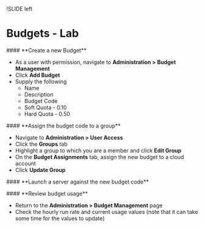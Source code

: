 !SLIDE left
# Budgets - Lab

<p></p>
#### **Create a new Budget**

* As a user with permission, navigate to **Administration > Budget Management**
* Click **Add Budget**
* Supply the following
	* Name
	* Description
	* Budget Code
	* Soft Quota - 0.10
	* Hard Quota - 0.50


<p></p>
#### **Assign the budget code to a group**

* Navigate to **Administration > User Access**
* Click the **Groups** tab
* Highlight a group to which you are a member and click **Edit Group**
* On the **Budget Assignments** tab, assign the new budget to a cloud account
* Click **Update Group**

<p></p>
#### **Launch a server against the new budget code**


<p></p>
#### **Review budget usage**

* Return to the **Administration > Budget Management** page
* Check the hourly run rate and current usage values (note that it can take some time for the values to update)
